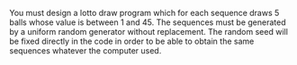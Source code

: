 You must design a lotto draw program which for each sequence draws 5 balls whose value is between 1 and 45. 
The sequences must be generated by a uniform random generator without replacement. 
The random seed will be fixed directly in the code in order to be able to obtain the same sequences whatever the computer used.
